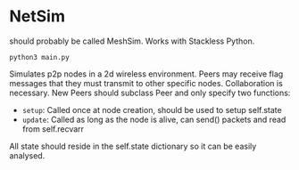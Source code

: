 # NetSim
should probably be called MeshSim. Works with Stackless Python.

```python3 main.py```

Simulates p2p nodes in a 2d wireless environment. Peers may receive flag messages that they must transmit to other specific nodes. Collaboration is necessary.
New Peers should subclass Peer and only specify two functions:

- `setup`: Called once at node creation, should be used to setup self.state
- `update`: Called as long as the node is alive, can send() packets and read from self.recvarr

All state should reside in the self.state dictionary so it can be easily analysed.
